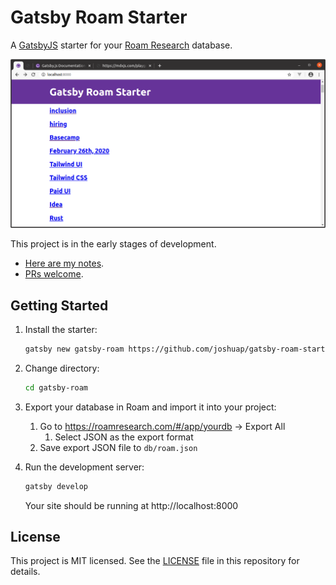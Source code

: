 # Gatsby Roam Starter

A [GatsbyJS](https://www.gatsbyjs.org/) starter for your [Roam Research](https://roamresearch.com/) database.

![A screenshot of Gatsby Roam Starter](./gatsby-roam-starter.png)

This project is in the early stages of development.
- [Here are my notes](./NOTES.md).
- [PRs welcome](https://github.com/joshuap/gatsby-roam-starter/pulls).

## Getting Started

1. Install the starter:

    ```sh
    gatsby new gatsby-roam https://github.com/joshuap/gatsby-roam-starter/
    ```

2. Change directory:

    ```sh
    cd gatsby-roam
    ```

3. Export your database in Roam and import it into your project:
    1. Go to https://roamresearch.com/#/app/yourdb -> Export All
        1. Select JSON as the export format
    2. Save export JSON file to `db/roam.json`

4. Run the development server:

    ```sh
    gatsby develop
    ```
    Your site should be running at http://localhost:8000

## License

This project is MIT licensed. See the [LICENSE](https://github.com/joshuap/gatsby-roam-starter/blob/master/LICENSE) file in this repository for details.
